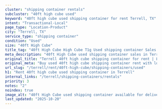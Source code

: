 ```yaml
---
cluster: "shipping container rentals"
subcluster: "40ft high cube used"
keyword: "40ft high cube used shipping container for rent Terrell, TX"
intent: "Transactional-Local"
page_type: "Location-Product"
city: "Terrell, TX"
service_type: "shipping container"
condition: "Used"
size: "40ft High Cube"
title_tag: "40ft High Cube High Cube T1g Used shipping container Sales in Terrell | LC Container"
meta_description: "40ft High Cube used shipping container sales in Terrell. High cube containers with extra height. Fast delivery, competitive pricing. Serving shipping containers area. Quote ID: 4YP. Call (214) 524-4168 for your free quote today."
original_title: "Terrell 40ft high cube shipping container for rent | LC"
original_meta: "Buy used 40ft high cube shipping container rent with local delivery in Terrell, TX. LC Container — local Since 2003. Request a fast quote today."
url_slug: "/terrell/rent/40ft-high-cube/shipping-containers/used"
h1: "Rent 40ft high cube used shipping container in Terrell"
internal_links: "/terrell/shipping-containers/rentals"
priority: 3
notes: "2"
noindex: true
image_alt: "40ft High Cube used shipping container available for delivery in Terrell"
last_updated: "2025-10-20"
---
```


<!-- TODO: Add unique city/inventory copy, images, and internal links here. -->
